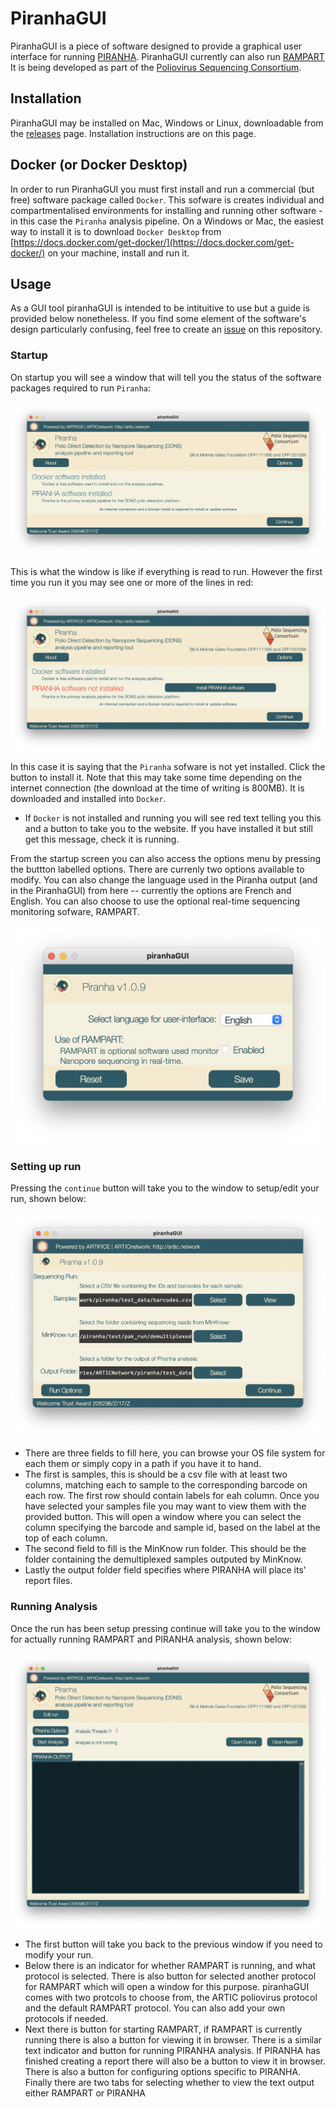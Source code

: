 # PiranhaGUI

PiranhaGUI is a piece of software designed to provide a graphical user interface for running [PIRANHA](https://github.com/polio-nanopore/piranha). PiranhaGUI currently can also run [RAMPART](https://github.com/artic-network/rampart) It is being developed as part of the [Poliovirus Sequencing Consortium](https://polio-nanopore.github.io/). 
## Installation
PiranhaGUI may be installed on Mac, Windows or Linux, downloadable from the [releases](https://github.com/polio-nanopore/piranhaGUI/releases) page.
Installation instructions are on this page.

## Docker (or Docker Desktop)
In order to run PiranhaGUI you must first install and run a commercial (but free) software package called `Docker`. This sofware is creates individual and compartmentalised environments for installing and running other software - in this case the `Piranha` analysis pipeline. On a Windows or Mac, the easiest way to install it is to download `Docker Desktop` from [https://docs.docker.com/get-docker/](https://docs.docker.com/get-docker/) on your machine, install and run it. 

## Usage
As a GUI tool piranhaGUI is intended to be intituitive to use but a guide is provided below nonetheless. If you find some element of the software's design particularly confusing, feel free to create an [issue](https://github.com/polio-nanopore/piranhaGUI/issues) on this repository.


### Startup
On startup you will see a window that will tell you the status of the software packages required to run `Piranha`:

<img src="./docs/startup_window.png">

This is what the window is like if everything is read to run. However the first time you run it you may see one or more of the lines in red:

<img src="./docs/startup_window_not_installed.png">

In this case it is saying that the `Piranha` sofware is not yet installed. Click the button to install it. Note that this may take some time depending on the internet connection (the download at the time of writing is 800MB). It is downloaded and installed into `Docker`.

- If `Docker` is not installed and running you will see red text telling you this and a button to take you to the website. If you have installed it but still get this message, check it is running.

From the startup screen you can also access the options menu by pressing the buttton labelled options. There are currenly two options available to modify. You can also change the language used in the Piranha output (and in the PiranhaGUI) from here -- currently the options are French and English. You can also choose to use the optional real-time sequencing monitoring sofware, RAMPART.  

<img src="./docs/options_window.png">

### Setting up run
Pressing the `continue` button will take you to the window to setup/edit your run, shown below:

<img src="./docs/run_window.png">

- There are three fields to fill here, you can browse your OS file system for each them or simply copy in a path if you have it to hand. 
- The first is samples, this is should be a csv file with at least two columns, matching each to sample to the corresponding barcode on each row. The first row should contain labels for eah column. Once you have selected your samples file you may want to view them with the provided button. This will open a window where you can select the column specifying the barcode and sample id, based on the label at the top of each column. 
- The second field to fill is the MinKnow run folder. This should be the folder containing the demultiplexed samples outputed by MinKnow. 
- Lastly the output folder field specifies where PIRANHA will place its' report files.

### Running Analysis
Once the run has been setup pressing continue will take you to the window for actually running RAMPART and PIRANHA analysis, shown below:

<img src="./docs/analysis_window.png">

- The first button will take you back to the previous window if you need to modify your run. 
- Below there is an indicator for whether RAMPART is running, and what protocol is selected. There is also button for selected another protocol for RAMPART which will open a window for this purpose. piranhaGUI comes with two protcols to choose from, the ARTIC poliovirus protocol and the default RAMPART protocol. You can also add your own protocols if needed. 
- Next there is button for starting RAMPART, if RAMPART is currently running there is also a button for viewing it in browser. There is a similar text indicator and button for running PIRANHA analysis. If PIRANHA has finished creating a report there will also be a button to view it in browser. There is also a button for configuring options specific to PIRANHA. Finally there are two tabs for selecting whether to view the text output either RAMPART or PIRANHA
